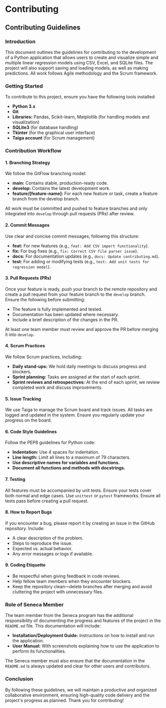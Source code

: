 # Contributing

## Contributing Guidelines

### Introduction

This document outlines the guidelines for contributing to the development of a Python application that allows users to create and visualize simple and multiple linear regression models using CSV, Excel, and SQLite files. The project will also support saving and loading models, as well as making predictions. All work follows Agile methodology and the Scrum framework.

### Getting Started

To contribute to this project, ensure you have the following tools installed:

- **Python 3.x**
- **Git**
- **Libraries:** Pandas, Scikit-learn, Matplotlib (for handling models and visualization)
- **SQLite3** (for database handling)
- **Tkinter** (for the graphical user interface)
- **Taiga account** (for Scrum management)

### Contribution Workflow

#### 1. Branching Strategy

We follow the GitFlow branching model:

- **main:** Contains stable, production-ready code.
- **develop:** Contains the latest development work.
- **feature/[feature-name]:** For each new feature or task, create a feature branch from the develop branch.

All work must be committed and pushed to feature branches and only integrated into `develop` through pull requests (PRs) after review.

#### 2. Commit Messages

Use clear and concise commit messages, following this structure:

- **feat:** For new features (e.g., `feat: Add CSV import functionality`).
- **fix:** For bug fixes (e.g., `fix: Correct CSV file parser issue`).
- **docs:** For documentation updates (e.g., `docs: Update contributing.md`).
- **test:** For adding or modifying tests (e.g., `test: Add unit tests for regression model`).

#### 3. Pull Requests (PRs)

Once your feature is ready, push your branch to the remote repository and create a pull request from your feature branch to the `develop` branch. Ensure the following before submitting:

- The feature is fully implemented and tested.
- Documentation has been updated where necessary.
- Include a brief description of the changes in the PR.

At least one team member must review and approve the PR before merging it into `develop`.

#### 4. Scrum Practices

We follow Scrum practices, including:

- **Daily stand-ups:** We hold daily meetings to discuss progress and blockers.
- **Sprint planning:** Tasks are assigned at the start of each sprint.
- **Sprint reviews and retrospectives:** At the end of each sprint, we review completed work and discuss improvements.

#### 5. Issue Tracking

We use Taiga to manage the Scrum board and track issues. All tasks are logged and updated in the system. Ensure you regularly update your progress on the board.

#### 6. Code Style Guidelines

Follow the PEP8 guidelines for Python code:

- **Indentation:** Use 4 spaces for indentation.
- **Line length:** Limit all lines to a maximum of 79 characters.
- **Use descriptive names for variables and functions.**
- **Document all functions and methods with docstrings.**

#### 7. Testing

All features must be accompanied by unit tests. Ensure your tests cover both normal and edge cases. Use `unittest` or `pytest` frameworks. Ensure all tests pass before creating a pull request.

#### 8. How to Report Bugs

If you encounter a bug, please report it by creating an issue in the GitHub repository. Include:

- A clear description of the problem.
- Steps to reproduce the issue.
- Expected vs. actual behavior.
- Any error messages or logs if available.

#### 9. Coding Etiquette

- Be respectful when giving feedback in code reviews.
- Help fellow team members when they encounter blockers.
- Keep the repository clean—delete branches after merging and avoid cluttering the project with unnecessary files.

### Role of Seneca Member

The team member from the Seneca program has the additional responsibility of documenting the progress and features of the project in the `README.md` file. This documentation will include:

- **Installation/Deployment Guide:** Instructions on how to install and run the application.
- **User Manual:** With screenshots explaining how to use the application to perform its functionalities.

The Seneca member must also ensure that the documentation in the `README.md` is always updated and clear for other users and contributors.

### Conclusion

By following these guidelines, we will maintain a productive and organized collaborative environment, ensuring high-quality code delivery and the project's progress as planned. Thank you for contributing!
